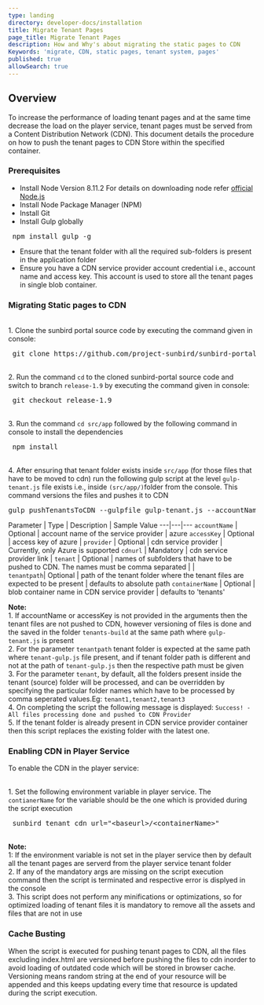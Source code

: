 ```yaml
---
type: landing
directory: developer-docs/installation
title: Migrate Tenant Pages 
page_title: Migrate Tenant Pages
description: How and Why's about migrating the static pages to CDN
Keywords: 'migrate, CDN, static pages, tenant system, pages'
published: true
allowSearch: true
---
```

## Overview

To increase the performance of loading tenant pages and at the same time decrease the load on the player service, tenant pages must be served from a Content Distribution Network (CDN). This document details the procedure on how to push the tenant pages to CDN Store within the specified container. 

### Prerequisites
 
 * Install Node Version 8.11.2
   For details on downloading node refer <a href="https://nodejs.org/en/download/">official Node.js</a>
 * Install Node Package Manager (NPM)
 * Install Git 
 * Install Gulp globally
  <pre> npm install gulp -g </pre> 
 * Ensure that the tenant folder with all the required sub-folders is present in the application folder
 * Ensure you have a CDN service provider account credential i.e., account name and access key. This account is used to store all the tenant pages in single blob container.

### Migrating Static pages to CDN

<br>1. Clone the sunbird portal source code by executing the command given in console:
<pre> git clone https://github.com/project-sunbird/sunbird-portal.git </pre>

<br>2. Run the command `cd` to the cloned sunbird-portal source code and switch to branch `release-1.9` by executing the command given in console:
<pre> git checkout release-1.9 </pre>

<br>3. Run the command `cd src/app` followed by the following command in console to install the dependencies
<pre> npm install </pre>

<br>4. After ensuring that tenant folder exists inside `src/app` (for those files that have to be moved to cdn) run the following gulp script at the level `gulp-tenant.js` file exists i.e., inside `(src/app/)`folder from the console. This command versions the files and pushes it to CDN
<pre>
gulp pushTenantsToCDN --gulpfile gulp-tenant.js --accountName="" --accessKey="" --provider="" --cdnurl="" --tenant="" --tenantpath="" --containerName=""
</pre>

Parameter | Type | Description | Sample Value
---|---|---
`accountName` | Optional | account name of the service provider | azure
`accessKey`   | Optional | access key of azure |
`provider`   | Optional | cdn service provider | Currently, only Azure is supported
`cdnurl` | Mandatory  | cdn service provider link | 
`tenant` | Optional | names of subfolders that have to be pushed to CDN. The names must be comma separated |   |  
`tenantpath`| Optional | path of the tenant folder where the tenant files are expected to be present | defaults to absolute path 
`containerName` | Optional | blob container name in CDN service provider | defaults to 'tenants'
 
**Note:** <br>1. If accountName or accessKey is not provided in the arguments then the tenant files are not pushed to CDN, however versioning of files is done and the saved in the folder `tenants-build` at the same path where `gulp-tenant.js` is present
<br>2. For the parameter `tenantpath` tenant folder is expected at the same path where `tenant-gulp.js` file present, and if tenant folder path is different and not at the path of `tenant-gulp.js` then the respective path must be given
<br>3. For the parameter `tenant`, by default, all the folders present inside the tenant (source) folder will be processed, and can be overridden by specifying the particular folder names which have to be processed by comma seperated values.Eg: `tenant1,tenant2,tenant3` <br>4. On completing the script the following message is displayed:
`Success! - All files processing done and pushed to CDN Provider`
<br>5. If the tenant folder is already present in CDN service provider container then this script replaces the existing folder with the latest one.

### Enabling CDN in Player Service

To enable the CDN in the player service:

<br>1. Set the following environment variable in player service. The `contianerName` for the variable should be the one which is provided during the script execution
<pre> sunbird_tenant_cdn_url="&#x3C;baseurl&#x3E;/&#x3C;containerName&#x3E;" </pre>

<br>**Note:** <br>1: If the environment variable is not set in the player service then by default all the tenant pages are serverd from the player service tenant folder
<br>2. If any of the mandatory args are missing on the script execution command then the script is terminated and respective error is displyed in the console
<br>3. This script does not perform any minifications or optimizations, so for optimized loading of tenant files it is mandatory to remove all the assets and files that are not in use

### Cache Busting
When the script is executed for pushing tenant pages to CDN, all the files excluding index.html are versioned before pushing the files to cdn inorder to avoid loading of outdated code which will be stored in browser cache. Versioning means random string at the end of your resource will be appended and this keeps updating every time that resource is updated during the script execution.

